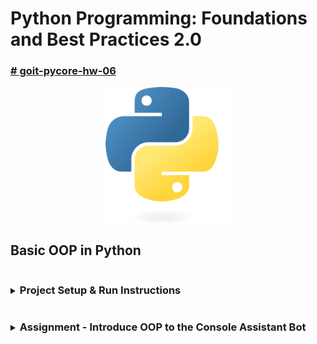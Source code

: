 # Python Programming: Foundations and Best Practices 2.0

### [# goit-pycore-hw-06](https://github.com/topics/goit-pycore-hw-06)

<p align="center">
  <img align="center" src="./assets/thumbnail.svg" width="200" title="Project thumbnail" alt="project thumbnail">
</p>


## Basic OOP in Python

<details>

<summary><h3 style="display: inline-block">Project Setup & Run Instructions</h3></summary>

##### Table of Contents
- [Prerequisites](#setup-prerequisites)
- [Setting Up the Development Environment](#setup-setting-up-environment)
  - [Clone the Repository](#setup-clone-repository)
  - [Create a Virtual Environment](#setup-create-virtual-environment)
- [Running the Project](#setup-running-the-project)
  - [Running the Tasks in VS Code](#setup-running-vs-code)
  - [Running the Tasks from the Command Line](#setup-running-command-line)
  - [Running Tasks with Scripts](#setup-running-script)

#### <a name="setup-prerequisites"></a>Prerequisites

Before starting, ensure that you have the following installed:

* [Python 3.7+](https://www.python.org/downloads/) (Make sure python (`python --version` or `python3 --version`) and pip (`python -m pip --version` or `python3 -m pip --version`) are available in your terminal)
* [Git](https://git-scm.com/downloads) (optional, for version control)

#### <a name="setup-setting-up-environment"></a>Setting Up the Development Environment

1. **<a name="setup-clone-repository"></a>Clone (or copy) the Repository**

    If you haven't cloned the project yet, you can do so using:

    ```bash
    git clone https://github.com/oleksandr-romashko/goit-pycore-hw-06.git
    cd goit-pycore-hw-06
    ```

    or download zip archive with code directly [from the repository](https://github.com/oleksandr-romashko/goit-pycore-hw-06/archive/refs/heads/main.zip).

2. **<a name="setup-create-virtual-environment"></a>Create a Virtual Environment**

    * **Linux/macOS (using `bash` or `zsh`):**

      Run the setup.sh script:

      ```bash
      source setup.sh
      ```

      This will:
      * Create a virtual environment (`.venv`).
      * Activate the virtual environment.
      * Install dependencies listed in `requirements.txt`.
      * Set the `PYTHONPATH` for module imports.

    * **Windows (using Command Prompt):**

      If you're using Command Prompt to set up your development environment, you can run the `setup.bat` script:

      ```cmd
      setup.bat
      ```
      This will:
      * Create a virtual environment (.venv).
      * Activate the virtual environment.
      * Install dependencies listed in requirements.txt.
      * Set the `PYTHONPATH` for module imports.


#### <a name="setup-running-the-project"></a>Running the Project

Once your virtual environment is set up, you can run the application code.

* **<a name="setup-running-vs-code"></a>Running the project in VS Code**

  Once the virtual environment is activated and `PYTHONPATH` is set, you can run the project directly from VS Code. Make sure that your `settings.json` (in `.vscode` folder) is correctly set up, as discussed previously.

  VS Code will automatically use the virtual environment and set the correct `PYTHONPATH` if you've configured your settings properly.

  You can launch each task with preconfigured inputs via the debugger ([.vscode/launch.json](.vscode/launch.json)).

  Below is a mapping of launch configurations to their command-line equivalents. You can run them directly or through provided scripts:

* **<a name="setup-running-command-line"></a>Running the project from the Command Line**

  After setting up your virtual environment and setting the `PYTHONPATH`, you can run the project directly from the terminal.

 The command will run the script (please note, that for Linux/macOS you might use `python3` instead of `python` command):

  Command Handler Bot:
  ```bash
  python src/main.py
  or
  python src/main.py --alternative
  ```

* **<a name="setup-running-script"></a>Alternatively, you can use a script to run the project**

  * **On Linux/macOS (shell script)**:

    Run application with the script:
    ```bash
    ./run.sh
    ```

    Make sure the shell scripts have execution permission by running:

    ```bash
    chmod +x ./run.sh
    ```

  * **On Windows (batch script)**:

    ```cmd
    run.bat
    ```

</details>

<details>

<summary><h3 style="display: inline-block; word-break: break-all;">Assignment - Introduce OOP to the Console Assistant Bot</h3></summary>

This task is a follow-up of the previous task **[CLI assistant bot](https://github.com/oleksandr-romashko/goit-pycore-hw-05)**, extended by adding OOP related with data and their processing (how data are stored, what data and what we may do with them).

#### <a name="assignment-task-description"></a>Task description:

Extend [your console assistant bot](https://github.com/oleksandr-romashko/goit-pycore-hw-04/blob/main/README.md#user-content-solution-3) and add error handling using decorators.

#### <a name="assignment-solution"></a>Solution:

Solution for this task is located in the following files:
* [src/task_4/main.py](./src/task_4/main.py) - main entry point file.
* [src/task_4/decorators/input_error.py](./src/task_4/decorators/input_error.py) - decorator to handle input errors
* [src/task_4/handlers/command_handlers.py](./src/task_4/handlers/command_handlers.py) - decorated handling functions

Result screenshot - Task solution (launched in the typical mode (menu handling in match case):

![task 4 typical solution screenshot](./assets/results/task_4_typical_solution.png)

Result screenshot - Task solution (Launched in the alternative mode (Data-Driven Menu):

![task 4 alternative solution screenshot](./assets/results/task_4_alternative_solution.png)

#### <a name="assignment-task-requirements"></a>Task requirements:

1. All user input errors must be handled by a decorator named `input_error`.
This decorator is responsible for returning helpful messages like:
   * "Enter user name"
   * "Give me name and phone please"
   * etc.
2. The `input_error` decorator should handle exceptions that occur in command `handler` functions, specifically:
   * KeyError
   * ValueError
   * IndexError
  When such an exception occurs, the decorator must return an appropriate error message without terminating the program.

#### <a name="assignment-recommendations-to-the-implementation"></a>Recommendations to the implementation:

As an example, a basic `input_error` decorator that handles `ValueError`:

```python
def input_error(func):
    def inner(*args, **kwargs):
        try:
            return func(*args, **kwargs)
        except ValueError:
            return "Give me name and phone please."

    return inner
```

You can then apply this decorator to your `add_contact` command functions ho handle `ValueError`, like so:

```python
@input_error
def add_contact(args, contacts):
    name, phone = args
    contacts[name] = phone
    return "Contact added."
```

Your task is to:
* Add similar decorators to other command handler functions.
* Extend the decorator to handle other errors with specific messages.

#### <a name="assignment-evaluation-criteria"></a>Evaluation criteria:

1. Implemented an `input_error` decorator that handles user input errors for all commands.
2. Your decorator handles the following exceptions using `input_error`:
  * KeyError
  * ValueError
  * IndexError
3. Each command-handling function is wrapped with the `input_error` decorator.
4. The bot responds properly to various commands, and input errors are gracefully handled without stopping the program.

#### <a name="assignment-usage-example"></a>Usage example according to the Task:

The bot should behave like this when running:

```bash
Enter a command: add
Enter the argument for the command
Enter a command: add Bob
Enter the argument for the command
Enter a command: add Jime 0501234356
Contact added.
Enter a command: phone
Enter the argument for the command
Enter a command: all
Jime: 0501234356
Enter a command:
```

</details>
